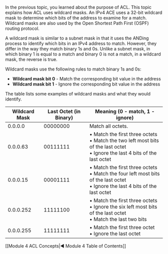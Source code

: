 In the previous topic, you learned about the purpose of ACL. This topic explains how ACL uses wildcard masks. An IPv4 ACE uses a 32-bit wildcard mask to determine which bits of the address to examine for a match. Wildcard masks are also used by the Open Shortest Path First (OSPF) routing protocol.

A wildcard mask is similar to a subnet mask in that it uses the ANDing process to identify which bits in an IPv4 address to match. However, they differ in the way they match binary 1s and 0s. Unlike a subnet mask, in which binary 1 is equal to a match and binary 0 is not a match, in a wildcard mask, the reverse is true.

Wildcard masks use the following rules to match binary 1s and 0s:

- **Wildcard mask bit 0** - Match the corresponding bit value in the address
- **Wildcard mask bit 1** - Ignore the corresponding bit value in the address

The table lists some examples of wildcard masks and what they would identify.

| **Wildcard Mask** | **Last Octet (in Binary)** | **Meaning (0 - match, 1 - ignore)**                                                                                                |
| ----------------- | -------------------------- | ---------------------------------------------------------------------------------------------------------------------------------- |
| 0.0.0.0           | 00000000                   | Match all octets.                                                                                                                  |
| 0.0.0.63          | 00111111                   | • Match the first three octets<br>• Match the two left most bits of the last octet<br>• Ignore the last 4 bits of the last octet   |
| 0.0.0.15          | 00001111                   | • Match the first three octets<br>• Match the four left most bits of the last octet<br>•  Ignore the last 4 bits of the last octet |
| 0.0.0.252         | 11111100                   | • Match the first three octets<br>• Ignore the six left most bits of the last octet<br>• Match the last two bits                   |
| 0.0.0.255         | 11111111                   | • Match the first three octet<br>• Ignore the last octet                                                                           |

[[Module 4 ACL Concepts|◀ Module 4 Table of Contents]]